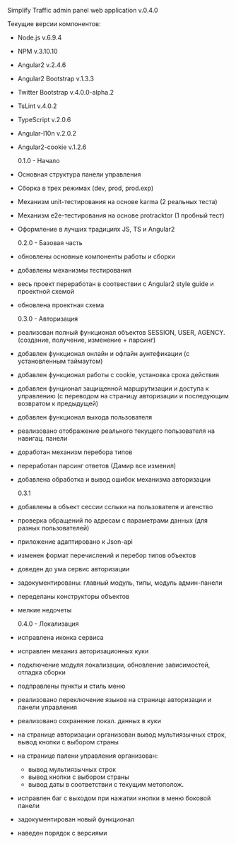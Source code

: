 Simplify Traffic admin panel web application v.0.4.0

  Текущие версии компонентов:

- Node.js v.6.9.4
- NPM v.3.10.10
- Angular2 v.2.4.6
- Angular2 Bootstrap v.1.3.3
- Twitter Bootstrap v.4.0.0-alpha.2
- TsLint v.4.0.2
- TypeScript v.2.0.6
- Angular-l10n v.2.0.2
- Angular2-cookie v.1.2.6

  0.1.0 - Начало

- Основная структура панели управления
- Сборка в трех режимах (dev, prod, prod.exp)
- Механизм unit-тестирования на основе karma (2 реальных теста)
- Механизм e2e-тестирования на основе protracktor (1 пробный тест)
- Оформление в лучших традициях JS, TS и Angular2
 
  0.2.0 - Базовая часть
 
- обновлены основные компоненты работы и сборки
- добавлены механизмы тестирования
- весь проект переработан в соотвествии с Angular2 style guide и проектной схемой
- обновлена проектная схема

  0.3.0 - Авторизация
  
- реализован полный функционал объектов SESSION, USER, AGENCY. (создание, получение, изменение +
  парсинг)
- добавлен функционал онлайн и офлайн аунтефикации (с установленным таймаутом)
- добавлен функционал работы с cookie, установка срока действия
- добавлен фунционал защищенной маршрутизации и доступа к управлению (с переводом на
  cтраницу авторизации и последующим возвратом к предыдущей)
- добавлен функционал выхода пользователя
- реализовано отображение реального текущего пользователя на навигац. панели
- доработан механизм перебора типов
- переработан парсинг ответов (Дамир все изменил)
- добавлена обработка и вывод ошибок механизма авторизации

  0.3.1

- добавлены в объект сессии сслыки на пользователя и агенство
- проверка обращений по адресам с параметрами данных (для разных пользователей)
- приложение адаптировано к Json-api
- изменен формат перечислений и перебор типов объектов
- доведен до ума сервис авторизации
- задокументированы: главный модуль, типы, модуль админ-панели
- переделаны конструкторы объектов
- мелкие недочеты

  0.4.0 - Локализация

- исправлена иконка сервиса
- исправлен механиз авторизационных куки
- подключение модуля локализации, обновление зависимостей, отладка сборки
- подправлены пункты и стиль меню
- реализовано переключение языков на странице авторизации и панели управления
- реализовано сохранение локал. данных в куки
- на странице авторизации организован вывод мультиязычных строк, вывод кнопки с выбором страны
- на странице палени управления организован:
   - вывод мультиязычных строк
   - вывод кнопки с выбором страны
   - вывод даты в соответствии с текущим метополож.
- исправлен баг с выходом при нажатии кнопки в меню боковой панели
- задокументирован новый функционал
- наведен порядок с версиями